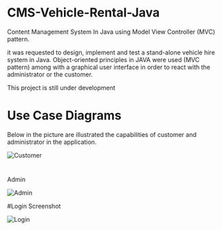 # CMS-Vehicle-Rental-Java
Content Management System In Java using Model View Controller (MVC) pattern.

it was requested to design, implement and test a stand-alone vehicle hire system in Java. Object-oriented principles in JAVA were used (MVC pattern) among with  a graphical user interface in order to react with the administrator or the customer. 

This project is still under development 

# Use Case Diagrams

Below in the picture are illustrated the capabilities of customer and administrator in the application.

![Customer](https://user-images.githubusercontent.com/22475630/64979367-408fd800-d8c0-11e9-8715-07cde8d9a314.png)

#
Admin

![Admin](https://user-images.githubusercontent.com/22475630/64979474-7af97500-d8c0-11e9-9648-e2020267c98e.png)


#Login Screenshot

![Login](https://user-images.githubusercontent.com/22475630/64980152-f14aa700-d8c1-11e9-9b81-ea7957e00b7b.png)
